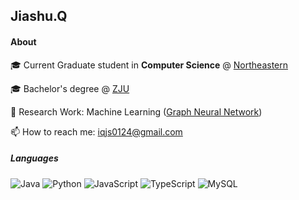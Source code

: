 ## Jiashu.Q

#### About
🎓 Current Graduate student in **Computer Science** @ [Northeastern](https://www.northeastern.edu/)

🎓 Bachelor's degree @ [ZJU](https://www.zju.edu.cn)

🔬 Research Work: Machine Learning ([Graph Neural Network](https://dl.acm.org/doi/10.1145/3583780.3614834))

📫 How to reach me: [iqjs0124@gmail.com](mailto:iqjs0124@gmail.com)



##### Languages
![Java](https://img.shields.io/badge/-Java-007396?style=flat-square&logo=java&logoColor=white) ![Python](https://img.shields.io/badge/-Python-3776AB?style=flat-square&logo=python&logoColor=white)  ![JavaScript](https://img.shields.io/badge/-JavaScript-F7DF1E?style=flat-square&logo=javascript&logoColor=black) ![TypeScript](https://img.shields.io/badge/-TypeScript-3178C6?style=flat-square&logo=typescript&logoColor=white) ![MySQL](https://img.shields.io/badge/-MySQL-4479A1?style=flat-square&logo=mysql&logoColor=white)
